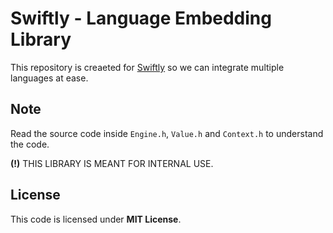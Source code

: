 # Swiftly - Language Embedding Library

This repository is creaeted for [Swiftly](https://github.com/swiftly-solution/swiftly) so we can integrate multiple languages at ease.

## Note

Read the source code inside `Engine.h`, `Value.h` and `Context.h` to understand the code.

**(!)** THIS LIBRARY IS MEANT FOR INTERNAL USE.

## License

This code is licensed under **MIT License**.